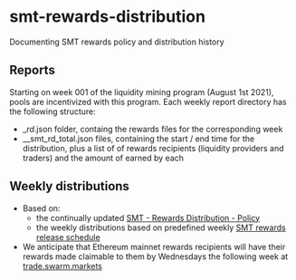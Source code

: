 # smt-rewards-distribution
Documenting SMT rewards policy and distribution history

## Reports
Starting on week 001 of the liquidity mining program (August 1st 2021), pools are incentivized with this program. Each weekly report directory has the following structure:

* __rd_<week>.json folder, containg the rewards files for the corresponding week
* __smt_rd<week>_total.json files, containing the start / end time for the distribution, plus a list of <addresses> of rewards recipients (liquidity providers and traders) and the amount of <token> earned by each

## Weekly distributions
* Based on:
  * the continually updated [SMT - Rewards Distribution - Policy](https://github.com/SwarmMarkets/smt-rewards-distribution/blob/main/policies/smt_rd_policy.md)
  * the weekly distributions based on predefined weekly [SMT rewards release schedule](https://docs.google.com/spreadsheets/d/13XTheJLsMDjeZUs9HGYUkjN6hA5BtsA-u6oRMrf24Ug/edit#gid=1658174309)
* We anticipate that Ethereum mainnet rewards recipients will have their rewards made claimable to them by Wednesdays the following week at [trade.swarm.markets](https://trade.swarm.markets) 
